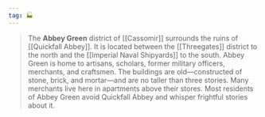 ```yaml
---
tag: 🏭
---
```

> The **Abbey Green** district of [[Cassomir]] surrounds the ruins of [[Quickfall Abbey]]. It is located between the [[Threegates]] district to the north and the [[Imperial Naval Shipyards]] to the south. 
> Abbey Green is home to artisans, scholars, former military officers, merchants, and craftsmen. The buildings are old—constructed of stone, brick, and mortar—and are no taller than three stories. Many merchants live here in apartments above their stores.
> Most residents of Abbey Green avoid Quickfall Abbey and whisper frightful stories about it.







